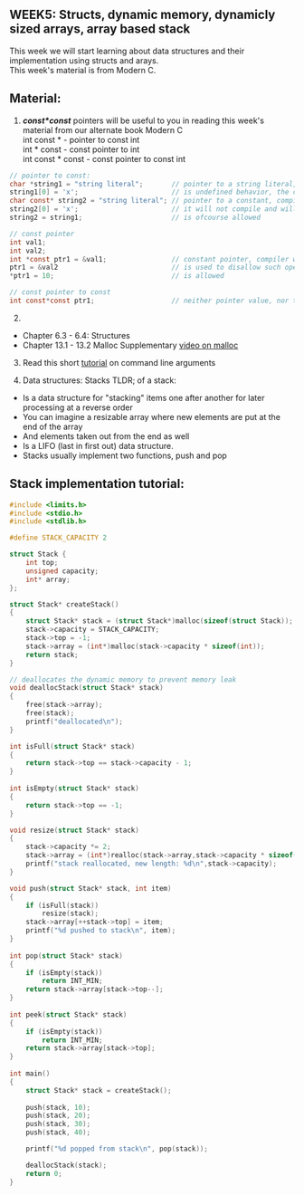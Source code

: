 ## WEEK5: Structs, dynamic memory, dynamicly sized arrays, array based stack
This week we will start learning about data structures and their implementation using structs and arays.   
This week's material is from Modern C.

## Material:
1. ***const\*const*** pointers will be useful to you in reading this week's material from
our alternate book Modern C   
int const * - pointer to const int   
int * const - const pointer to int   
int const * const - const pointer to const int   
```c
// pointer to const:
char *string1 = "string literal";       // pointer to a string literal, the pointed value is immutable meaning is not allowed to be changed.
string1[0] = 'x';                       // is undefined behavior, the compiler will allow it, but you risk a runtime error
char const* string2 = "string literal"; // pointer to a constant, compiler will not allow changes to the pointed value
string2[0] = 'x';                       // it will not compile and will ensure a safer code
string2 = string1;                      // is ofcourse allowed

// const pointer
int val1;
int val2;
int *const ptr1 = &val1;                // constant pointer, compiler will not allow changes to the pointer value
ptr1 = &val2                            // is used to disallow such operations, will not compile
*ptr1 = 10;                             // is allowed 

// const pointer to const
int const*const ptr1;                   // neither pointer value, nor the pointed value can be changed
```

2. 
- Chapter 6.3 - 6.4: Structures
- Chapter 13.1 - 13.2 Malloc
Supplementary [video on malloc](https://www.youtube.com/watch?v=lQP4X3odvHE)
3. Read this short [tutorial](https://www.tutorialspoint.com/cprogramming/c_command_line_arguments.htm) on command line arguments

4. Data structures: Stacks
TLDR; of a stack:
- Is a data structure for "stacking" items one after another for later processing at a reverse order
- You can imagine a resizable array where new elements are put at the end of the array
- And elements taken out from the end as well
- Is a LIFO (last in first out) data structure.
- Stacks usually implement two functions, push and pop

## Stack implementation tutorial:

```c
#include <limits.h> 
#include <stdio.h> 
#include <stdlib.h> 

#define STACK_CAPACITY 2 

struct Stack { 
    int top; 
    unsigned capacity; 
    int* array; 
}; 

struct Stack* createStack() 
{ 
    struct Stack* stack = (struct Stack*)malloc(sizeof(struct Stack)); 
    stack->capacity = STACK_CAPACITY; 
    stack->top = -1; 
    stack->array = (int*)malloc(stack->capacity * sizeof(int)); 
    return stack; 
} 

// deallocates the dynamic memory to prevent memory leak
void deallocStack(struct Stack* stack) 
{ 
    free(stack->array);
    free(stack);
    printf("deallocated\n"); 
} 

int isFull(struct Stack* stack) 
{ 
    return stack->top == stack->capacity - 1; 
} 
  
int isEmpty(struct Stack* stack) 
{ 
    return stack->top == -1; 
} 

void resize(struct Stack* stack) 
{
    stack->capacity *= 2;
    stack->array = (int*)realloc(stack->array,stack->capacity * sizeof(int));
    printf("stack reallocated, new length: %d\n",stack->capacity);
} 

void push(struct Stack* stack, int item) 
{ 
    if (isFull(stack)) 
        resize(stack);
    stack->array[++stack->top] = item; 
    printf("%d pushed to stack\n", item); 
} 
  
int pop(struct Stack* stack) 
{ 
    if (isEmpty(stack)) 
        return INT_MIN; 
    return stack->array[stack->top--]; 
} 
  
int peek(struct Stack* stack) 
{ 
    if (isEmpty(stack)) 
        return INT_MIN; 
    return stack->array[stack->top]; 
} 
  
int main() 
{ 
    struct Stack* stack = createStack(); 
  
    push(stack, 10); 
    push(stack, 20); 
    push(stack, 30);
    push(stack, 40);

    printf("%d popped from stack\n", pop(stack)); 

    deallocStack(stack);
    return 0; 
} 
```